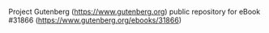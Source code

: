 Project Gutenberg (https://www.gutenberg.org) public repository for eBook #31866 (https://www.gutenberg.org/ebooks/31866)
